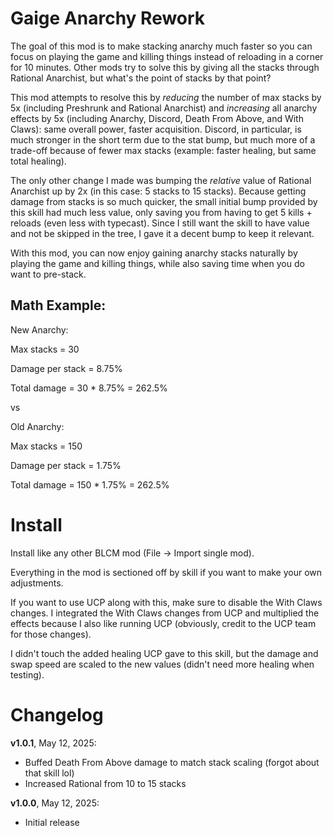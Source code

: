 Gaige Anarchy Rework
====================

The goal of this mod is to make stacking anarchy much faster so you can focus on playing the game and killing things instead of reloading in a corner for 10 minutes.
Other mods try to solve this by giving all the stacks through Rational Anarchist, but what's the point of stacks by that point?

This mod attempts to resolve this by *reducing* the number of max stacks by 5x (including Preshrunk and Rational Anarchist) and *increasing* all anarchy effects by 5x (including Anarchy, Discord, Death From Above, and With Claws): same overall power, faster acquisition.
Discord, in particular, is much stronger in the short term due to the stat bump, but much more of a trade-off because of fewer max stacks (example: faster healing, but same total healing).

The only other change I made was bumping the *relative* value of Rational Anarchist up by 2x (in this case: 5 stacks to 15 stacks). 
Because getting damage from stacks is so much quicker, the small initial bump provided by this skill had much less value, only saving you from having to get 5 kills + reloads (even less with typecast).
Since I still want the skill to have value and not be skipped in the tree, I gave it a decent bump to keep it relevant. 

With this mod, you can now enjoy gaining anarchy stacks naturally by playing the game and killing things, while also saving time when you do want to pre-stack.

Math Example:
---------
New Anarchy:

Max stacks = 30

Damage per stack = 8.75%

Total damage = 30 * 8.75% = 262.5%

vs

Old Anarchy:

Max stacks = 150

Damage per stack = 1.75%

Total damage = 150 * 1.75% = 262.5%


Install
=======

Install like any other BLCM mod (File -> Import single mod).

Everything in the mod is sectioned off by skill if you want to make your own adjustments.

If you want to use UCP along with this, make sure to disable the With Claws changes. I integrated the With Claws changes from UCP and multiplied the effects because I also like running UCP (obviously, credit to the UCP team for those changes). 

I didn't touch the added healing UCP gave to this skill, but the damage and swap speed are scaled to the new values (didn't need more healing when testing).

Changelog
=========

**v1.0.1**, May 12, 2025:
 - Buffed Death From Above damage to match stack scaling (forgot about that skill lol)
 - Increased Rational from 10 to 15 stacks

**v1.0.0**, May 12, 2025:
 * Initial release

